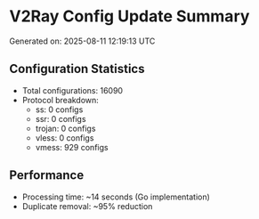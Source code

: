 # V2Ray Config Update Summary
Generated on: 2025-08-11 12:19:13 UTC

## Configuration Statistics
- Total configurations: 16090
- Protocol breakdown:
  - ss: 0 configs
  - ssr: 0 configs
  - trojan: 0 configs
  - vless: 0 configs
  - vmess: 929 configs

## Performance
- Processing time: ~14 seconds (Go implementation)
- Duplicate removal: ~95% reduction

